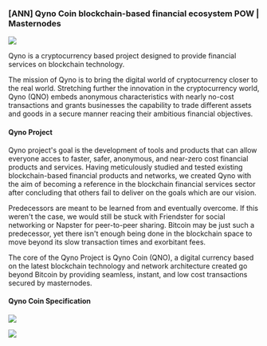 ### [ANN] Qyno Coin blockchain-based financial ecosystem POW | Masternodes 

![](https://i.imgur.com/8RSs8BK.gif)

Qyno is a cryptocurrency based project designed to 
provide financial services on blockchain technology.

The mission of Qyno is to bring the digital world of cryptocurrency closer to the real world. 
Stretching further the innovation in the cryptocurrency world, Qyno (QNO) embeds anonymous characteristics 
with nearly no-cost transactions and grants businesses the capability to trade different assets and goods 
in a secure manner reacing their ambitious financial objectives.


#### Qyno Project

Qyno project's goal is the development of tools and products that can allow everyone acces to faster, safer, anonymous, and near-zero cost financial products and services. Having meticulously studied and tested existing blockchain-based financial products and networks, we created Qyno with the aim of becoming a reference in the blockchain financial services sector after concluding that others fail to deliver on the goals which are our vision.

Predecessors are meant to be learned from and eventually overcome. If this weren't the case, we would still be stuck with Friendster for social networking or Napster for peer-to-peer sharing. Bitcoin may be just such a predecessor, yet there isn't enough being done in the blockchain space to move beyond its slow transaction times and exorbitant fees.

The core of the Qyno Project is Qyno Coin (QNO), a digital currency based on the latest blockchain technology and network architecture created go beyond Bitcoin by providing seamless, instant, and low cost transactions secured by masternodes.

#### Qyno Coin Specification

![](https://i.imgur.com/yiapKag.png)

![](https://i.imgur.com/vJLo7fU.png)


